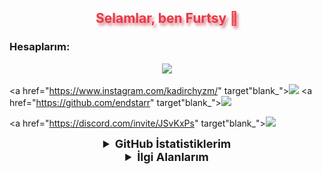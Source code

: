 <h2 align="center" style="color:#e63946;text-shadow: 3px 4px 4px rgba(205, 50, 70, 0.7);">Selamlar, ben Furtsy 👋</h2>
<h3>Hesaplarım:</h3>
<p align="center">
   <a href="https://discord.com/users/673166542954823691" target"blank_"><img src="https://img.shields.io/badge/discord%20-7289DA.svg?&style=for-the-badge&logo=discord&logoColor=white"></a>
 
   
<a href="https://www.instagram.com/kadirchyzm/" target"blank_"><img src="https://img.shields.io/badge/INSTAGRAM%20-DC3175.svg?&style=for-the-badge&logo=instagram&logoColor=white"></a>
   <a href="https://github.com/endstarr" target"blank_"><img src="https://img.shields.io/badge/GitHub%20-191717.svg?&style=for-the-badge&logo=github&logoColor=white"></a>

<a href="https://discord.com/invite/JSvKxPs" target"blank_"><img src="https://img.shields.io/discord/685767837591142404?style=for-the-badge&color=7289da&label=codare&logo=node.js&logoColor=white"></a>
</p>

<details align="center">
  <summary style="font-weight: bold; font-size: 18px">GitHub İstatistiklerim</summary>
<img src="https://github-readme-stats.vercel.app/api?username=Furtsy&show_icons=true&theme=tokyonight" width="%100" height="150px" alt="stats" />
<img src="https://github-readme-stats.vercel.app/api/top-langs/?username=Furtsy&layout=compact&theme=tokyonight" width="%100" height="150px" alt="stats" />
<img src="https://github-profile-trophy.vercel.app/?username=Furtsy&theme=nord" width="%100" height="150px" alt="stats" />
</details>

<details align="center">
  <summary style="font-weight: bold; font-size: 18px">İlgi Alanlarım</summary>
 <code><img height="20" src="https://raw.githubusercontent.com/github/explore/80688e429a7d4ef2fca1e82350fe8e3517d3494d/topics/javascript/javascript.png"></code>
   <code><img height="20" src="https://raw.githubusercontent.com/github/explore/80688e429a7d4ef2fca1e82350fe8e3517d3494d/topics/nodejs/nodejs.png"></code>
   <code><img height="20" src="https://raw.githubusercontent.com/github/explore/80688e429a7d4ef2fca1e82350fe8e3517d3494d/topics/python/python.png"></code>
   <code><img height="20" src="https://raw.githubusercontent.com/github/explore/80688e429a7d4ef2fca1e82350fe8e3517d3494d/topics/firebase/firebase.png"></code>
   <code><img height="20" src="https://camo.githubusercontent.com/c10bbec541caa795eee7a0ada0415e2fe7c04b4f89aaa8ebc76e1d1ac2ede1d6/68747470733a2f2f696d672e69636f6e73382e636f6d2f636f6c6f722f3435322f6d6f6e676f64622e706e67"></code>
   <code><img height="20" src="https://raw.githubusercontent.com/github/explore/80688e429a7d4ef2fca1e82350fe8e3517d3494d/topics/visual-basic/visual-basic.png"></code>
   <code><img height="20" src="https://raw.githubusercontent.com/github/explore/80688e429a7d4ef2fca1e82350fe8e3517d3494d/topics/html/html.png"></code>
   <code><img height="20" src="https://raw.githubusercontent.com/github/explore/80688e429a7d4ef2fca1e82350fe8e3517d3494d/topics/css/css.png"></code>
 <code><img height="20" src="https://raw.githubusercontent.com/github/explore/80688e429a7d4ef2fca1e82350fe8e3517d3494d/topics/kotlin/kotlin.png"></code>
 <code><img height="20" src="https://raw.githubusercontent.com/github/explore/80688e429a7d4ef2fca1e82350fe8e3517d3494d/topics/electron/electron.png"></code>
 <code><img height="20" src="https://raw.githubusercontent.com/github/explore/80688e429a7d4ef2fca1e82350fe8e3517d3494d/topics/react/react.png"></code>
 <code><img height="20" src="https://raw.githubusercontent.com/github/explore/80688e429a7d4ef2fca1e82350fe8e3517d3494d/topics/arduino/arduino.png"></code>
</details>
